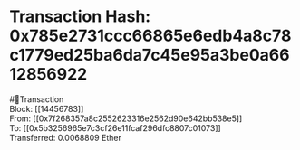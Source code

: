 
Transaction Hash: 0x785e2731ccc66865e6edb4a8c78c1779ed25ba6da7c45e95a3be0a6612856922
====================================================================================
  
#💸Transaction  
Block: [[14456783]]  
From: [[0x7f268357a8c2552623316e2562d90e642bb538e5]]  
To: [[0x5b3256965e7c3cf26e11fcaf296dfc8807c01073]]  
Transferred: 0.0068809 Ether